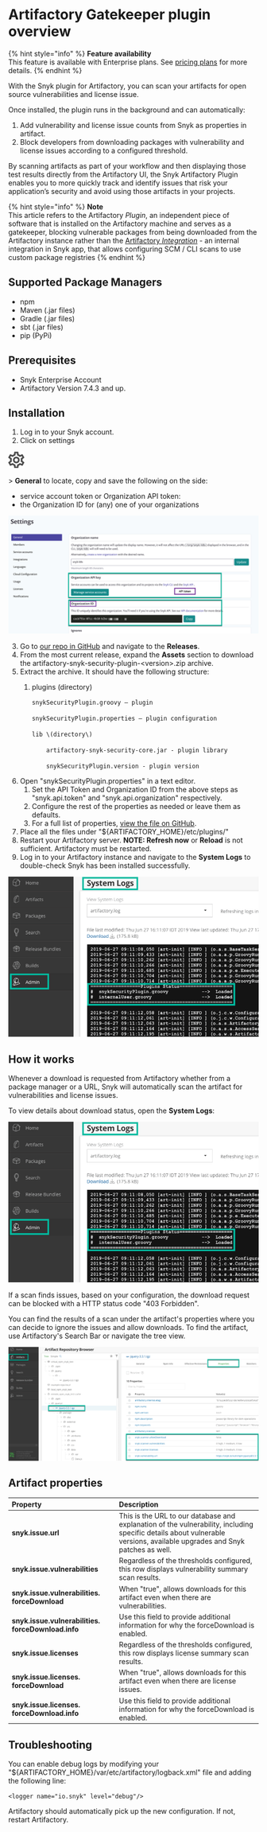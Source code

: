 # Artifactory Gatekeeper plugin overview

{% hint style="info" %}
**Feature availability**  
This feature is available with Enterprise plans. See [pricing plans](https://snyk.io/plans/) for more details.
{% endhint %}

With the Snyk plugin for Artifactory, you can scan your artifacts for open source vulnerabilities and license issue.

Once installed, the plugin runs in the background and can automatically:

1. Add vulnerability and license issue counts from Snyk as properties in artifact.
2. Block developers from downloading packages with vulnerability and license issues according to a configured threshold.

By scanning artifacts as part of your workflow and then displaying those test results directly from the Artifactory UI, the Snyk Artifactory Plugin enables you to more quickly track and identify issues that risk your application’s security and avoid using those artifacts in your projects.

{% hint style="info" %}
**Note**  
This article refers to the Artifactory _Plugin_, an independent piece of software that is installed on the Artifactory machine and serves as a gatekeeper, blocking vulnerable packages from being downloaded from the Artifactory instance rather than the [Artifactory _Integration_](https://docs.snyk.io/integrations/private-registry-integrations/artifactory-registry-for-maven) - an internal integration in Snyk app, that allows configuring SCM / CLI scans to use custom package registries
{% endhint %}

## Supported Package Managers

* npm
* Maven \(.jar files\)
* Gradle \(.jar files\)
* sbt \(.jar files\)
* pip \(PyPi\)

## Prerequisites

* Snyk Enterprise Account
* Artifactory Version 7.4.3 and up.

## Installation

1. Log in to your Snyk account.
2. Click on settings

![cog\_icon.png](../../.gitbook/assets/cog_icon.png)

 &gt; **General** to locate, copy and save the following on the side:

   * service account token or Organization API token:
   * the Organization ID for \(any\) one of your organizations

![](../../.gitbook/assets/artifactory-install.png)

3. Go to [our repo in GitHub](https://github.com/snyk/artifactory-snyk-security-plugin) and navigate to the **Releases**.
4. From the most current release, expand the **Assets** section to download the artifactory-snyk-security-plugin-&lt;version&gt;.zip archive.
5. Extract the archive. It should have the following structure:
   1. plugins \(directory\)

          snykSecurityPlugin.groovy — plugin

          snykSecurityPlugin.properties — plugin configuration

          lib \(directory\)

              artifactory-snyk-security-core.jar - plugin library

              snykSecurityPlugin.version - plugin version 
6. Open "snykSecurityPlugin.properties" in a text editor. 
   1. Set the API Token and Organization ID from the above steps as "snyk.api.token" and "snyk.api.organization" respectively.
   2. Configure the rest of the properties as needed or leave them as defaults. 
   3. For a full list of properties, [view the file on GitHub](https://github.com/snyk/artifactory-snyk-security-plugin/blob/master/core/src/main/groovy/io/snyk/plugins/artifactory/snykSecurityPlugin.properties).
7. Place all the files under "${ARTIFACTORY\_HOME}/etc/plugins/"
8. Restart your Artifactory server.   **NOTE: Refresh now** or **Reload** is not sufficient. Artifactory must be restarted.
9. Log in to your Artifactory instance and navigate to the **System Logs** to double-check Snyk has been installed successfully.

![](../../.gitbook/assets/artifactory-system-logs.png)

## How it works

Whenever a download is requested from Artifactory whether from a package manager or a URL, Snyk will automatically scan the artifact for vulnerabilities and license issues.

To view details about download status, open the **System Logs**:

![](../../.gitbook/assets/image.png)

If a scan finds issues, based on your configuration, the download request can be blocked with a HTTP status code "403 Forbidden".

You can find the results of a scan under the artifact's properties where you can decide to ignore the issues and allow downloads. To find the artifact, use Artifactory's Search Bar or navigate the tree view.

![](../../.gitbook/assets/uuid-c6d4c41d-5c98-079d-31e7-f4fb5c788d4c-en.png)

## Artifact properties

| **Property** | **Description** |
| :--- | :--- |
| **snyk.issue.url** | This is the URL to our database and explanation of the vulnerability, including specific details about vulnerable versions, available upgrades and Snyk patches as well. |
| **snyk.issue.vulnerabilities** | Regardless of the thresholds configured, this row displays vulnerability summary scan results. |
| **snyk.issue.vulnerabilities. forceDownload** | When "true", allows downloads for this artifact even when there are vulnerabilities. |
| **snyk.issue.vulnerabilities. forceDownload.info** | Use this field to provide additional information for why the forceDownload is enabled. |
| **snyk.issue.licenses** | Regardless of the thresholds configured, this row displays license summary scan results. |
| **snyk.issue.licenses. forceDownload** | When "true", allows downloads for this artifact even when there are license issues. |
| **snyk.issue.licenses. forceDownload.info** | Use this field to provide additional information for why the forceDownload is enabled. |

## Troubleshooting

You can enable debug logs by modifying your "${ARTIFACTORY\_HOME}/var/etc/artifactory/logback.xml" file and adding the following line:

```text
<logger name="io.snyk" level="debug"/>
```

Artifactory should automatically pick up the new configuration. If not, restart Artifactory.

